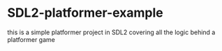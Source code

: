 # SDL2-platformer-example
this is a simple platformer project in SDL2 covering all the logic behind a platformer game
